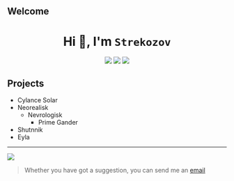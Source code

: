## Welcome

<div align="center">
  <h1>Hi 🤚, I'm <code>Strekozov</code></h1>
  <img src="https://img.shields.io/github/last-commit/strekozov/strekozov.github.io?color=blue&label=cylance&logo=gitlab&style=for-the-badge">
  <img src="https://img.shields.io/github/last-commit/andrea-exe/andrea-exe.github.io?color=red&label=neorealisk&logo=bitbucket&style=for-the-badge">
  <img src="https://img.shields.io/github/last-commit/strekozov/dotfiles?color=yellow&label=shutnnik&logo=git&logoColor=white&style=for-the-badge">
</div>



## Projects

- Cylance Solar
- Neorealisk
  - Nevrologisk
    - Prime Gander
- Shutnnik
- Eyla

---

![](https://i.postimg.cc/Y0RkGcMd/banner.jpg)

> Whether you have got a suggestion, you can send me an [email](mailto:strekozov@pm.me)
